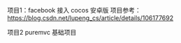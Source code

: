 项目1：facebook 接入 cocos 安卓版  项目参考：https://blog.csdn.net/lupeng_cs/article/details/106177692

项目2 puremvc 基础项目